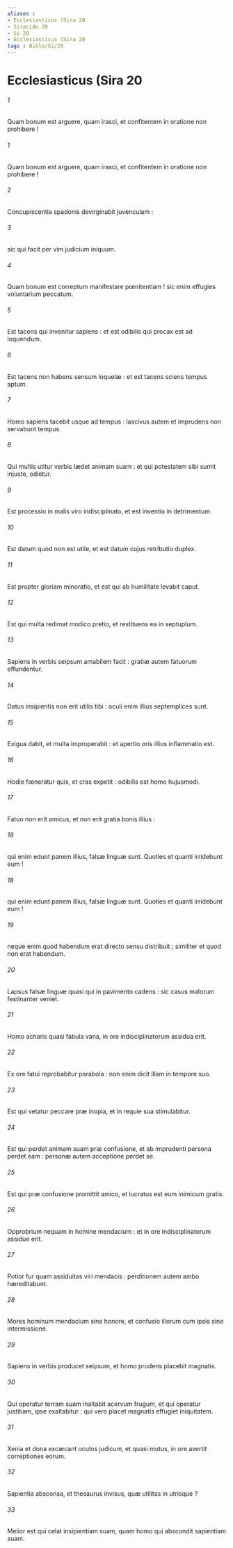 ```yaml
---
aliases : 
- Ecclesiasticus (Sira 20
- Siracide 20
- Si 20
- Ecclesiasticus (Sira 20
tags : Bible/Si/20
---
```


# Ecclesiasticus (Sira 20

###### 1
Quam bonum est arguere, quam irasci, et confitentem in oratione non prohibere !
###### 1
Quam bonum est arguere, quam irasci, et confitentem in oratione non prohibere !
###### 2
Concupiscentia spadonis devirginabit juvenculam :
###### 3
sic qui facit per vim judicium iniquum.
###### 4
Quam bonum est correptum manifestare pœnitentiam ! sic enim effugies voluntarium peccatum.
###### 5
Est tacens qui invenitur sapiens : et est odibilis qui procax est ad loquendum.
###### 6
Est tacens non habens sensum loquelæ : et est tacens sciens tempus aptum.
###### 7
Homo sapiens tacebit usque ad tempus : lascivus autem et imprudens non servabunt tempus.
###### 8
Qui multis utitur verbis lædet animam suam : et qui potestatem sibi sumit injuste, odietur.
###### 9
Est processio in malis viro indisciplinato, et est inventio in detrimentum.
###### 10
Est datum quod non est utile, et est datum cujus retributio duplex.
###### 11
Est propter gloriam minoratio, et est qui ab humilitate levabit caput.
###### 12
Est qui multa redimat modico pretio, et restituens ea in septuplum.
###### 13
Sapiens in verbis seipsum amabilem facit : gratiæ autem fatuorum effundentur.
###### 14
Datus insipientis non erit utilis tibi : oculi enim illius septemplices sunt.
###### 15
Exigua dabit, et multa improperabit : et apertio oris illius inflammatio est.
###### 16
Hodie fœneratur quis, et cras expetit : odibilis est homo hujusmodi.
###### 17
Fatuo non erit amicus, et non erit gratia bonis illius :
###### 18
qui enim edunt panem illius, falsæ linguæ sunt. Quoties et quanti irridebunt eum !
###### 18
qui enim edunt panem illius, falsæ linguæ sunt. Quoties et quanti irridebunt eum !
###### 19
neque enim quod habendum erat directo sensu distribuit ; similiter et quod non erat habendum.
###### 20
Lapsus falsæ linguæ quasi qui in pavimento cadens : sic casus malorum festinanter veniet.
###### 21
Homo acharis quasi fabula vana, in ore indisciplinatorum assidua erit.
###### 22
Ex ore fatui reprobabitur parabola : non enim dicit illam in tempore suo.
###### 23
Est qui vetatur peccare præ inopia, et in requie sua stimulabitur.
###### 24
Est qui perdet animam suam præ confusione, et ab imprudenti persona perdet eam : personæ autem acceptione perdet se.
###### 25
Est qui præ confusione promittit amico, et lucratus est eum inimicum gratis.
###### 26
Opprobrium nequam in homine mendacium : et in ore indisciplinatorum assidue erit.
###### 27
Potior fur quam assiduitas viri mendacis : perditionem autem ambo hæreditabunt.
###### 28
Mores hominum mendacium sine honore, et confusio illorum cum ipsis sine intermissione.
###### 29
Sapiens in verbis producet seipsum, et homo prudens placebit magnatis.
###### 30
Qui operatur terram suam inaltabit acervum frugum, et qui operatur justitiam, ipse exaltabitur : qui vero placet magnatis effugiet iniquitatem.
###### 31
Xenia et dona excæcant oculos judicum, et quasi mutus, in ore avertit correptiones eorum.
###### 32
Sapientia absconsa, et thesaurus invisus, quæ utilitas in utrisque ?
###### 33
Melior est qui celat insipientiam suam, quam homo qui abscondit sapientiam suam.
